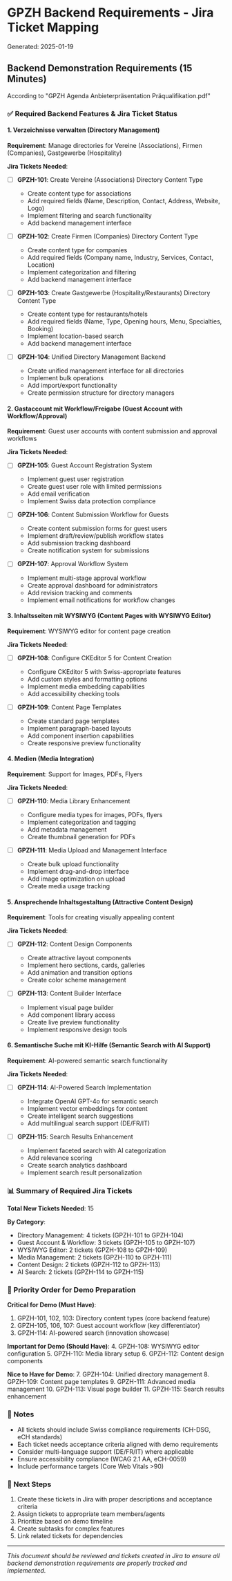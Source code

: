 # GPZH Backend Requirements - Jira Ticket Mapping
Generated: 2025-01-19

## Backend Demonstration Requirements (15 Minutes)
According to "GPZH Agenda Anbieterpräsentation Präqualifikation.pdf"

### ✅ Required Backend Features & Jira Ticket Status

#### 1. Verzeichnisse verwalten (Directory Management)
**Requirement**: Manage directories for Vereine (Associations), Firmen (Companies), Gastgewerbe (Hospitality)

**Jira Tickets Needed**:
- [ ] **GPZH-101**: Create Vereine (Associations) Directory Content Type
  - Create content type for associations
  - Add required fields (Name, Description, Contact, Address, Website, Logo)
  - Implement filtering and search functionality
  - Add backend management interface

- [ ] **GPZH-102**: Create Firmen (Companies) Directory Content Type
  - Create content type for companies
  - Add required fields (Company name, Industry, Services, Contact, Location)
  - Implement categorization and filtering
  - Add backend management interface

- [ ] **GPZH-103**: Create Gastgewerbe (Hospitality/Restaurants) Directory Content Type
  - Create content type for restaurants/hotels
  - Add required fields (Name, Type, Opening hours, Menu, Specialties, Booking)
  - Implement location-based search
  - Add backend management interface

- [ ] **GPZH-104**: Unified Directory Management Backend
  - Create unified management interface for all directories
  - Implement bulk operations
  - Add import/export functionality
  - Create permission structure for directory managers

#### 2. Gastaccount mit Workflow/Freigabe (Guest Account with Workflow/Approval)
**Requirement**: Guest user accounts with content submission and approval workflows

**Jira Tickets Needed**:
- [ ] **GPZH-105**: Guest Account Registration System
  - Implement guest user registration
  - Create guest user role with limited permissions
  - Add email verification
  - Implement Swiss data protection compliance

- [ ] **GPZH-106**: Content Submission Workflow for Guests
  - Create content submission forms for guest users
  - Implement draft/review/publish workflow states
  - Add submission tracking dashboard
  - Create notification system for submissions

- [ ] **GPZH-107**: Approval Workflow System
  - Implement multi-stage approval workflow
  - Create approval dashboard for administrators
  - Add revision tracking and comments
  - Implement email notifications for workflow changes

#### 3. Inhaltsseiten mit WYSIWYG (Content Pages with WYSIWYG Editor)
**Requirement**: WYSIWYG editor for content page creation

**Jira Tickets Needed**:
- [ ] **GPZH-108**: Configure CKEditor 5 for Content Creation
  - Configure CKEditor 5 with Swiss-appropriate features
  - Add custom styles and formatting options
  - Implement media embedding capabilities
  - Add accessibility checking tools

- [ ] **GPZH-109**: Content Page Templates
  - Create standard page templates
  - Implement paragraph-based layouts
  - Add component insertion capabilities
  - Create responsive preview functionality

#### 4. Medien (Media Integration)
**Requirement**: Support for Images, PDFs, Flyers

**Jira Tickets Needed**:
- [ ] **GPZH-110**: Media Library Enhancement
  - Configure media types for images, PDFs, flyers
  - Implement categorization and tagging
  - Add metadata management
  - Create thumbnail generation for PDFs

- [ ] **GPZH-111**: Media Upload and Management Interface
  - Create bulk upload functionality
  - Implement drag-and-drop interface
  - Add image optimization on upload
  - Create media usage tracking

#### 5. Ansprechende Inhaltsgestaltung (Attractive Content Design)
**Requirement**: Tools for creating visually appealing content

**Jira Tickets Needed**:
- [ ] **GPZH-112**: Content Design Components
  - Create attractive layout components
  - Implement hero sections, cards, galleries
  - Add animation and transition options
  - Create color scheme management

- [ ] **GPZH-113**: Content Builder Interface
  - Implement visual page builder
  - Add component library access
  - Create live preview functionality
  - Implement responsive design tools

#### 6. Semantische Suche mit KI-Hilfe (Semantic Search with AI Support)
**Requirement**: AI-powered semantic search functionality

**Jira Tickets Needed**:
- [ ] **GPZH-114**: AI-Powered Search Implementation
  - Integrate OpenAI GPT-4o for semantic search
  - Implement vector embeddings for content
  - Create intelligent search suggestions
  - Add multilingual search support (DE/FR/IT)

- [ ] **GPZH-115**: Search Results Enhancement
  - Implement faceted search with AI categorization
  - Add relevance scoring
  - Create search analytics dashboard
  - Implement search result personalization

### 📊 Summary of Required Jira Tickets

**Total New Tickets Needed**: 15

**By Category**:
- Directory Management: 4 tickets (GPZH-101 to GPZH-104)
- Guest Account & Workflow: 3 tickets (GPZH-105 to GPZH-107)
- WYSIWYG Editor: 2 tickets (GPZH-108 to GPZH-109)
- Media Management: 2 tickets (GPZH-110 to GPZH-111)
- Content Design: 2 tickets (GPZH-112 to GPZH-113)
- AI Search: 2 tickets (GPZH-114 to GPZH-115)

### 🎯 Priority Order for Demo Preparation

**Critical for Demo (Must Have)**:
1. GPZH-101, 102, 103: Directory content types (core backend feature)
2. GPZH-105, 106, 107: Guest account workflow (key differentiator)
3. GPZH-114: AI-powered search (innovation showcase)

**Important for Demo (Should Have)**:
4. GPZH-108: WYSIWYG editor configuration
5. GPZH-110: Media library setup
6. GPZH-112: Content design components

**Nice to Have for Demo**:
7. GPZH-104: Unified directory management
8. GPZH-109: Content page templates
9. GPZH-111: Advanced media management
10. GPZH-113: Visual page builder
11. GPZH-115: Search results enhancement

### 📝 Notes

- All tickets should include Swiss compliance requirements (CH-DSG, eCH standards)
- Each ticket needs acceptance criteria aligned with demo requirements
- Consider multi-language support (DE/FR/IT) where applicable
- Ensure accessibility compliance (WCAG 2.1 AA, eCH-0059)
- Include performance targets (Core Web Vitals >90)

### 🚀 Next Steps

1. Create these tickets in Jira with proper descriptions and acceptance criteria
2. Assign tickets to appropriate team members/agents
3. Prioritize based on demo timeline
4. Create subtasks for complex features
5. Link related tickets for dependencies

---
*This document should be reviewed and tickets created in Jira to ensure all backend demonstration requirements are properly tracked and implemented.*